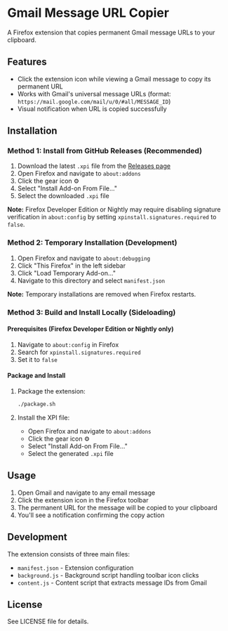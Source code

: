 # Gmail Message URL Copier

A Firefox extension that copies permanent Gmail message URLs to your clipboard.

## Features

- Click the extension icon while viewing a Gmail message to copy its permanent URL
- Works with Gmail's universal message URLs (format: `https://mail.google.com/mail/u/0/#all/MESSAGE_ID`)
- Visual notification when URL is copied successfully

## Installation

### Method 1: Install from GitHub Releases (Recommended)

1. Download the latest `.xpi` file from the [Releases page](https://github.com/bashfulrobot/ff-gmail-url-extension/releases)
2. Open Firefox and navigate to `about:addons`
3. Click the gear icon ⚙️
4. Select "Install Add-on From File..."
5. Select the downloaded `.xpi` file

**Note:** Firefox Developer Edition or Nightly may require disabling signature verification in `about:config` by setting `xpinstall.signatures.required` to `false`.

### Method 2: Temporary Installation (Development)

1. Open Firefox and navigate to `about:debugging`
2. Click "This Firefox" in the left sidebar
3. Click "Load Temporary Add-on..."
4. Navigate to this directory and select `manifest.json`

**Note:** Temporary installations are removed when Firefox restarts.

### Method 3: Build and Install Locally (Sideloading)

#### Prerequisites (Firefox Developer Edition or Nightly only)
1. Navigate to `about:config` in Firefox
2. Search for `xpinstall.signatures.required`
3. Set it to `false`

#### Package and Install
1. Package the extension:
   ```bash
   ./package.sh
   ```

2. Install the XPI file:
   - Open Firefox and navigate to `about:addons`
   - Click the gear icon ⚙️
   - Select "Install Add-on From File..."
   - Select the generated `.xpi` file

## Usage

1. Open Gmail and navigate to any email message
2. Click the extension icon in the Firefox toolbar
3. The permanent URL for the message will be copied to your clipboard
4. You'll see a notification confirming the copy action

## Development

The extension consists of three main files:
- `manifest.json` - Extension configuration
- `background.js` - Background script handling toolbar icon clicks
- `content.js` - Content script that extracts message IDs from Gmail

## License

See LICENSE file for details.
